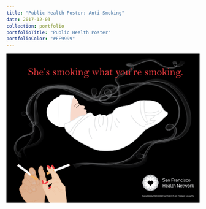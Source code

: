 ```yaml
---
title: "Public Health Poster: Anti-Smoking"
date: 2017-12-03
collection: portfolio
portfolioTitle: "Public Health Poster"
portfolioColor: "#FF9999"
---
```


[![San Francisco Department of Public Health Anti-Smoking Poster](/images/portfolio/5-AntiSmoking.png)](/images/portfolio/5-AntiSmoking.png "San Francisco Department of Public Health Anti-Smoking Poster")
